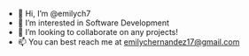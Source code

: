 - 👋 Hi, I’m @emilych7
- 👀 I’m interested in Software Development
- 💞️ I’m looking to collaborate on any projects!
- 📫 You can best reach me at emilychernandez17@gmail.com

<!---
emilych7/emilych7 is a ✨ special ✨ repository because its `README.md` (this file) appears on your GitHub profile.
You can click the Preview link to take a look at your changes.
--->
